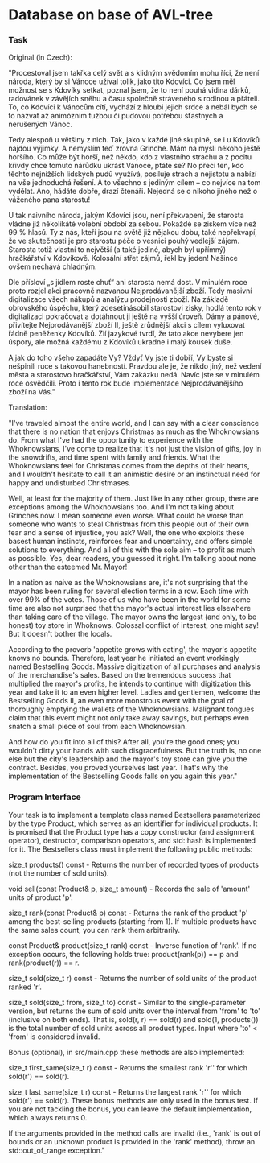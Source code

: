 # Database on base of AVL-tree
### Task
Original (in Czech):

"Procestoval jsem takřka celý svět a s klidným svědomím mohu říci, že není národa, který by si Vánoce užíval tolik, jako tito Kdovíci. Co jsem měl možnost se s Kdovíky setkat, poznal jsem, že to není pouhá vidina dárků, radovánek v závějích sněhu a času společně stráveného s rodinou a přáteli. To, co Kdovíci k Vánocům cítí, vychází z hloubi jejich srdce a nebál bych se to nazvat až animózním tužbou či pudovou potřebou šťastných a nerušených Vánoc.

Tedy alespoň u většiny z nich. Tak, jako v každé jiné skupině, se i u Kdovíků najdou výjimky. A nemyslím teď zrovna Grinche. Mám na mysli někoho ještě horšího. Co může být horší, než někdo, kdo z vlastního strachu a z pocitu křivdy chce tomuto nárůdku ukrást Vánoce, ptáte se? No přeci ten, kdo těchto nejnižších lidských pudů využívá, posiluje strach a nejistotu a nabízí na vše jednoduchá řešení. A to všechno s jediným cílem – co nejvíce na tom vydělat. Ano, hádáte dobře, drazí čtenáři. Nejedná se o nikoho jiného než o váženého pana starostu!

U tak naivního národa, jakým Kdovíci jsou, není překvapení, že starosta vládne již několikáté volební období za sebou. Pokaždé se ziskem více než 99 % hlasů. Ty z nás, kteří jsou na světě již nějakou dobu, také nepřekvapí, že ve skutečnosti je pro starostu péče o vesnici pouhý vedlejší zájem. Starosta totiž vlastní to největší (a také jediné, abych byl upřímný) hračkářství v Kdovíkově. Kolosální střet zájmů, řekl by jeden! Našince ovšem nechává chladným.

Dle přísloví „s jídlem roste chuť“ ani starosta nemá dost. V minulém roce proto rozjel akci pracovně nazvanou Nejprodávanější zboží. Tedy masivní digitalizace všech nákupů a analýzu prodejnosti zboží. Na základě obrovského úspěchu, který zdesetinásobil starostovi zisky, hodlá tento rok v digitalizaci pokračovat a dotáhnout ji ještě na vyšší úroveň. Dámy a pánové, přivítejte Nejprodávanější zboží II, ještě zrůdnější akci s cílem vyluxovat řádně peněženky Kdovíků. Zlí jazykové tvrdí, že tato akce nevybere jen úspory, ale možná každému z Kdovíků ukradne i malý kousek duše.

A jak do toho všeho zapadáte Vy? Vždyť Vy jste ti dobří, Vy byste si nešpinili ruce s takovou hanebností. Pravdou ale je, že nikdo jiný, než vedení města a starostovo hračkářství, Vám zakázku nedá. Navíc jste se v minulém roce osvědčili. Proto i tento rok bude implementace Nejprodávanějšího zboží na Vás."

Translation:

"I've traveled almost the entire world, and I can say with a clear conscience that there is no nation that enjoys Christmas as much as the Whoknowsians do. From what I've had the opportunity to experience with the Whoknowsians, I've come to realize that it's not just the vision of gifts, joy in the snowdrifts, and time spent with family and friends. What the Whoknowsians feel for Christmas comes from the depths of their hearts, and I wouldn't hesitate to call it an animistic desire or an instinctual need for happy and undisturbed Christmases.

Well, at least for the majority of them. Just like in any other group, there are exceptions among the Whoknowsians too. And I'm not talking about Grinches now. I mean someone even worse. What could be worse than someone who wants to steal Christmas from this people out of their own fear and a sense of injustice, you ask? Well, the one who exploits these basest human instincts, reinforces fear and uncertainty, and offers simple solutions to everything. And all of this with the sole aim – to profit as much as possible. Yes, dear readers, you guessed it right. I'm talking about none other than the esteemed Mr. Mayor!

In a nation as naive as the Whoknowsians are, it's not surprising that the mayor has been ruling for several election terms in a row. Each time with over 99% of the votes. Those of us who have been in the world for some time are also not surprised that the mayor's actual interest lies elsewhere than taking care of the village. The mayor owns the largest (and only, to be honest) toy store in Whoknows. Colossal conflict of interest, one might say! But it doesn't bother the locals.

According to the proverb 'appetite grows with eating', the mayor's appetite knows no bounds. Therefore, last year he initiated an event workingly named Bestselling Goods. Massive digitization of all purchases and analysis of the merchandise's sales. Based on the tremendous success that multiplied the mayor's profits, he intends to continue with digitization this year and take it to an even higher level. Ladies and gentlemen, welcome the Bestselling Goods II, an even more monstrous event with the goal of thoroughly emptying the wallets of the Whoknowsians. Malignant tongues claim that this event might not only take away savings, but perhaps even snatch a small piece of soul from each Whoknowsian.

And how do you fit into all of this? After all, you're the good ones; you wouldn't dirty your hands with such disgracefulness. But the truth is, no one else but the city's leadership and the mayor's toy store can give you the contract. Besides, you proved yourselves last year. That's why the implementation of the Bestselling Goods falls on you again this year."

### Program Interface

Your task is to implement a template class named Bestsellers parameterized by the type Product, which serves as an identifier for individual products. It is promised that the Product type has a copy constructor (and assignment operator), destructor, comparison operators, and std::hash is implemented for it. The Bestsellers class must implement the following public methods:

size_t products() const - Returns the number of recorded types of products (not the number of sold units).

void sell(const Product& p, size_t amount) - Records the sale of 'amount' units of product 'p'.

size_t rank(const Product& p) const - Returns the rank of the product 'p' among the best-selling products (starting from 1). If multiple products have the same sales count, you can rank them arbitrarily.

const Product& product(size_t rank) const - Inverse function of 'rank'. If no exception occurs, the following holds true: product(rank(p)) == p and rank(product(r)) == r.

size_t sold(size_t r) const - Returns the number of sold units of the product ranked 'r'.

size_t sold(size_t from, size_t to) const - Similar to the single-parameter version, but returns the sum of sold units over the interval from 'from' to 'to' (inclusive on both ends). That is, sold(r, r) == sold(r) and sold(1, products()) is the total number of sold units across all product types. Input where 'to' < 'from' is considered invalid.

Bonus (optional), in src/main.cpp these methods are also implemented:

size_t first_same(size_t r) const - Returns the smallest rank 'r'' for which sold(r') == sold(r).

size_t last_same(size_t r) const - Returns the largest rank 'r'' for which sold(r') == sold(r).
These bonus methods are only used in the bonus test. If you are not tackling the bonus, you can leave the default implementation, which always returns 0.

If the arguments provided in the method calls are invalid (i.e., 'rank' is out of bounds or an unknown product is provided in the 'rank' method), throw an std::out_of_range exception."

